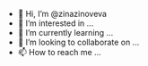 - 👋 Hi, I’m @zinazinoveva
- 👀 I’m interested in ...
- 🌱 I’m currently learning ...
- 💞️ I’m looking to collaborate on ...
- 📫 How to reach me ...

<!---
zinazinoveva/zinazinoveva is a ✨ special ✨ repository because its `README.md` (this file) appears on your GitHub profile.
You can click the Preview link to take a look at your changes.
--->
